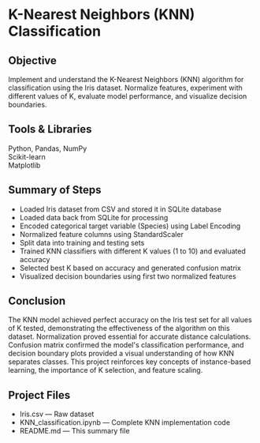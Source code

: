 # K-Nearest Neighbors (KNN) Classification

## Objective  
Implement and understand the K-Nearest Neighbors (KNN) algorithm for classification using the Iris dataset. Normalize features, experiment with different values of K, evaluate model performance, and visualize decision boundaries.

## Tools & Libraries  
Python, Pandas, NumPy  
Scikit-learn  
Matplotlib

## Summary of Steps  
- Loaded Iris dataset from CSV and stored it in SQLite database  
- Loaded data back from SQLite for processing  
- Encoded categorical target variable (Species) using Label Encoding  
- Normalized feature columns using StandardScaler  
- Split data into training and testing sets  
- Trained KNN classifiers with different K values (1 to 10) and evaluated accuracy  
- Selected best K based on accuracy and generated confusion matrix  
- Visualized decision boundaries using first two normalized features

## Conclusion  
The KNN model achieved perfect accuracy on the Iris test set for all values of K tested, demonstrating the effectiveness of the algorithm on this dataset. Normalization proved essential for accurate distance calculations. Confusion matrix confirmed the model's classification performance, and decision boundary plots provided a visual understanding of how KNN separates classes. This project reinforces key concepts of instance-based learning, the importance of K selection, and feature scaling.

## Project Files  
- Iris.csv — Raw dataset  
- KNN_classification.ipynb — Complete KNN implementation code  
- README.md — This summary file


